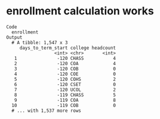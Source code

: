 # enrollment calculation works

    Code
      enrollment
    Output
      # A tibble: 1,547 x 3
         days_to_term_start college headcount
                      <int> <chr>       <int>
       1               -120 CHASS           4
       2               -120 COA             4
       3               -120 COB             0
       4               -120 COE             0
       5               -120 COHS            2
       6               -120 CSET            0
       7               -120 UCOL            2
       8               -119 CHASS           5
       9               -119 COA             8
      10               -119 COB             0
      # ... with 1,537 more rows

